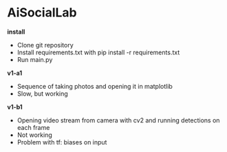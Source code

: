 # AiSocialLab
**install**
- Clone git repository
- Install requirements.txt with pip install -r requirements.txt
- Run main.py

**v1-a1**
- Sequence of taking photos and opening it in matplotlib
- Slow, but working

**v1-b1**
- Opening video stream from camera with cv2 and running detections on each frame 
- Not working 
- Problem with tf: biases on input 
